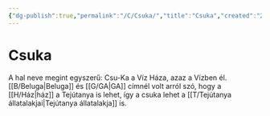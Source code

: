 ```yaml
---
{"dg-publish":true,"permalink":"/C/Csuka/","title":"Csuka","created":"2023-12-02T04:13","updated":"2025-06-07T19:51"}
---
```



# Csuka

A hal neve megint egyszerű: Csu-Ka a Víz Háza, azaz a Vízben él. [[B/Beluga\|Beluga]] és [[G/GA\|GA]] címnél volt arról szó, hogy a [[H/Ház\|ház]] a Tejútanya is lehet, így a csuka lehet a [[T/Tejútanya állatalakjai\|Tejútanya állatalakja]] is.  